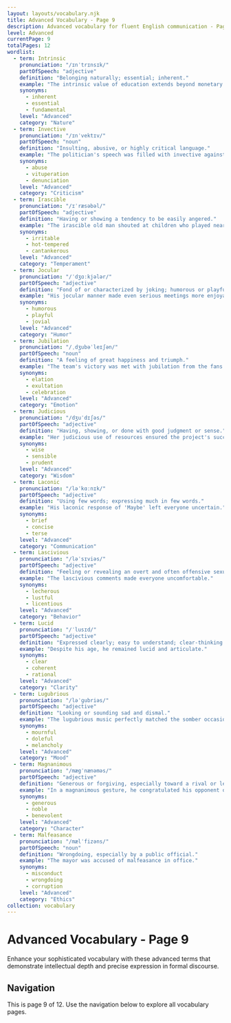 ```yaml
---
layout: layouts/vocabulary.njk
title: Advanced Vocabulary - Page 9
description: Advanced vocabulary for fluent English communication - Page 9 of 12
level: Advanced
currentPage: 9
totalPages: 12
wordlist: 
  - term: Intrinsic
    pronunciation: "/ɪnˈtrɪnsɪk/"
    partOfSpeech: "adjective"
    definition: "Belonging naturally; essential; inherent."
    example: "The intrinsic value of education extends beyond monetary benefits."
    synonyms: 
      - inherent
      - essential
      - fundamental
    level: "Advanced"
    category: "Nature"
  - term: Invective
    pronunciation: "/ɪnˈvektɪv/"
    partOfSpeech: "noun"
    definition: "Insulting, abusive, or highly critical language."
    example: "The politician's speech was filled with invective against his opponents."
    synonyms: 
      - abuse
      - vituperation
      - denunciation
    level: "Advanced"
    category: "Criticism"
  - term: Irascible
    pronunciation: "/ɪˈræsəbəl/"
    partOfSpeech: "adjective"
    definition: "Having or showing a tendency to be easily angered."
    example: "The irascible old man shouted at children who played near his yard."
    synonyms: 
      - irritable
      - hot-tempered
      - cantankerous
    level: "Advanced"
    category: "Temperament"
  - term: Jocular
    pronunciation: "/ˈdʒɑːkjələr/"
    partOfSpeech: "adjective"
    definition: "Fond of or characterized by joking; humorous or playful."
    example: "His jocular manner made even serious meetings more enjoyable."
    synonyms: 
      - humorous
      - playful
      - jovial
    level: "Advanced"
    category: "Humor"
  - term: Jubilation
    pronunciation: "/ˌdʒubəˈleɪʃən/"
    partOfSpeech: "noun"
    definition: "A feeling of great happiness and triumph."
    example: "The team's victory was met with jubilation from the fans."
    synonyms: 
      - elation
      - exultation
      - celebration
    level: "Advanced"
    category: "Emotion"
  - term: Judicious
    pronunciation: "/dʒuˈdɪʃəs/"
    partOfSpeech: "adjective"
    definition: "Having, showing, or done with good judgment or sense."
    example: "Her judicious use of resources ensured the project's success."
    synonyms: 
      - wise
      - sensible
      - prudent
    level: "Advanced"
    category: "Wisdom"
  - term: Laconic
    pronunciation: "/ləˈkɑːnɪk/"
    partOfSpeech: "adjective"
    definition: "Using few words; expressing much in few words."
    example: "His laconic response of 'Maybe' left everyone uncertain."
    synonyms: 
      - brief
      - concise
      - terse
    level: "Advanced"
    category: "Communication"
  - term: Lascivious
    pronunciation: "/ləˈsɪviəs/"
    partOfSpeech: "adjective"
    definition: "Feeling or revealing an overt and often offensive sexual desire."
    example: "The lascivious comments made everyone uncomfortable."
    synonyms: 
      - lecherous
      - lustful
      - licentious
    level: "Advanced"
    category: "Behavior"
  - term: Lucid
    pronunciation: "/ˈlusɪd/"
    partOfSpeech: "adjective"
    definition: "Expressed clearly; easy to understand; clear-thinking."
    example: "Despite his age, he remained lucid and articulate."
    synonyms: 
      - clear
      - coherent
      - rational
    level: "Advanced"
    category: "Clarity"
  - term: Lugubrious
    pronunciation: "/ləˈɡubriəs/"
    partOfSpeech: "adjective"
    definition: "Looking or sounding sad and dismal."
    example: "The lugubrious music perfectly matched the somber occasion."
    synonyms: 
      - mournful
      - doleful
      - melancholy
    level: "Advanced"
    category: "Mood"
  - term: Magnanimous
    pronunciation: "/mægˈnænəməs/"
    partOfSpeech: "adjective"
    definition: "Generous or forgiving, especially toward a rival or less powerful person."
    example: "In a magnanimous gesture, he congratulated his opponent on the victory."
    synonyms: 
      - generous
      - noble
      - benevolent
    level: "Advanced"
    category: "Character"
  - term: Malfeasance
    pronunciation: "/mælˈfizəns/"
    partOfSpeech: "noun"
    definition: "Wrongdoing, especially by a public official."
    example: "The mayor was accused of malfeasance in office."
    synonyms: 
      - misconduct
      - wrongdoing
      - corruption
    level: "Advanced"
    category: "Ethics"
collection: vocabulary
---
```


# Advanced Vocabulary - Page 9

Enhance your sophisticated vocabulary with these advanced terms that demonstrate intellectual depth and precise expression in formal discourse.

## Navigation
This is page 9 of 12. Use the navigation below to explore all vocabulary pages.
